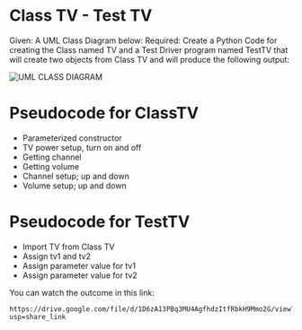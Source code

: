 # Class TV - Test TV
Given: A UML Class Diagram below:
Required: Create a Python Code for creating the Class named TV and a Test Driver program named TestTV that will create two objects from Class TV and will produce the following output:

![UML CLASS DIAGRAM](https://github.com/kayjayyyy/Class-TV_Test-TV/assets/129613145/17cc488a-76c6-4345-a33a-25f4745770d9)

# Pseudocode for ClassTV
- Parameterized constructor
- TV power setup, turn on and off
- Getting channel
- Getting volume
- Channel setup; up and down
- Volume setup; up and down

# Pseudocode for TestTV
- Import TV from Class TV
- Assign tv1 and tv2
- Assign parameter value for tv1
- Assign parameter value for tv2

You can watch the outcome in this link:
```
https://drive.google.com/file/d/1D6zA13PBq3MU4AgfhdzItfRbkH9Mmo2G/view?usp=share_link
```
